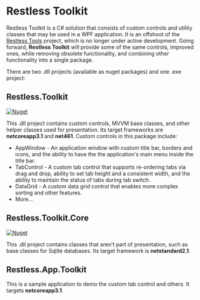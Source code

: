 # Restless Toolkit

Restless Toolkit is a C# solution that consists of custom controls and utility classes that may be used in a WPF application.
It is an offshoot of the [Restless Tools](https://github.com/victor-david/restless-tools) project, which
is no longer under active development. Going forward, **Restless Toolkit** will provide some of the same
controls, improved ones, while removing obsolete functionality, and combining other functionality into a single package.

There are two .dll projects (available as nuget packages) and one .exe project:

## Restless.Toolkit

[![Nuget](https://img.shields.io/nuget/v/Restless.Toolkit.svg?style=flat-square)](https://www.nuget.org/packages/Restless.Toolkit/) 

This .dll project contains custom controls, MVVM base classes, and other helper classes used
for presentation. Its target frameworks are **netcoreapp3.1** and **net461**. Custom controls in this package include:
  * AppWindow - An application window with custom title bar, borders and icons, and the ability to have the the application's main menu inside the title bar.
  * TabControl - A custom tab control that supports re-ordering tabs via drag and drop, ability to set tab height and a consistent width,
and the ability to maintain the status of tabs during tab switch.
  * DataGrid - A custom data grid control that enables more complex sorting and other features.
  * More...

## Restless.Toolkit.Core 
[![Nuget](https://img.shields.io/nuget/v/Restless.Toolkit.Core.svg?style=flat-square)](https://www.nuget.org/packages/Restless.Toolkit.Core/)

This .dll project contains classes that aren't part of presentation, such as base classes
for Sqlite databases. Its target framework is **netstandard2.1**.

## Restless.App.Toolkit

This is a sample application to demo the custom tab control and others. It targets **netcoreapp3.1**.
